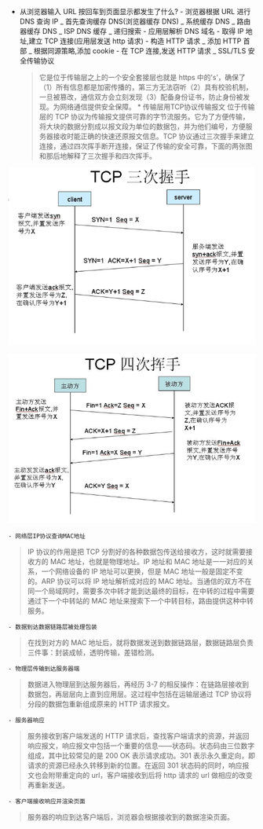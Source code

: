 - 从浏览器输入 URL 按回车到页面显示都发生了什么? - 浏览器根据 URL 进行 DNS 查询 IP
  _ 首先查询缓存 DNS(浏览器缓存 DNS)
  _ 系统缓存 DNS
  _ 路由器缓存 DNS
  _ ISP DNS 缓存
  _ 递归搜索 - 应用层解析 DNS 域名 - 取得 IP 地址,建立 TCP 连接(应用层发送 http 请求) - 构造 HTTP 请求
  _ 添加 HTTP 首部
  _ 根据同源策略,添加 cookie - 在 TCP 连接,发送 HTTP 请求
  _ SSL/TLS 安全传输协议
  > 它是位于传输层之上的一个安全套接层也就是 https 中的’s’，确保了（1）所有信息都是加密传播的，第三方无法窃听（2）具有校验机制，一旦被篡改，通信双方会立刻发现（3）配备身份证书，防止身份被发现。为网络通信提供安全保障。
          * 传输层用TCP协议传输报文
  > 位于传输层的 TCP 协议为传输报文提供可靠的字节流服务。它为了方便传输，将大块的数据分割成以报文段为单位的数据包，并为他们编号，方便服务器接收时能正确的快速还原报文信息。TCP 协议通过三次握手来建立连接，通过四次挥手断开连接，保证了传输的安全可靠，下面的两张图和那后地解释了三次握手和四次挥手。

![TCP三次握手](./img/f667315b6ac17788.png)

![TCP四次握手](./img/9530aa5f671b6ec3.png)

    - 网络层IP协议查询MAC地址

> IP 协议的作用是把 TCP 分割好的各种数据包传送给接收方，这时就需要接收方的 MAC 地址，也就是物理地址。IP 地址和 MAC 地址是一一对应的关系，一个网络设备的 IP 地址可以更换，但是 MAC 地址一般是固定不变的。ARP 协议可以将 IP 地址解析成对应的 MAC 地址。当通信的双方不在同一个局域网时，需要多次中转才能到达最终的目标，在中转的过程中需要通过下一个中转站的 MAC 地址来搜索下一个中转目标，路由提供这种中转服务。

    - 数据到达数据链路层被处理包装

> 在找到对方的 MAC 地址后，就将数据发送到数据链路层，数据链路层负责三件事：封装成帧，透明传输，差错检测。

    - 物理层传输到达服务器端

> 数据进入物理层到达服务器后，再经历 3-7 的相反操作：在链路层接收到数据包，再层层向上直到应用层。这过程中包括在运输层通过 TCP 协议将分段的数据包重新组成原来的 HTTP 请求报文。

    - 服务器响应

> 服务接收到客户端发送的 HTTP 请求后，查找客户端请求的资源，并返回响应报文，响应报文中包括一个重要的信息——状态码。状态码由三位数字组成，其中比较常见的是 200 OK 表示请求成功。301 表示永久重定向，即请求的资源已经永久转移到新的位置。在返回 301 状态码的同时，响应报文也会附带重定向的 url，客户端接收到后将 http 请求的 url 做相应的改变再重新发送。

    - 客户端接收响应并渲染页面

> 服务器的响应到达客户端后，浏览器会根据接收到的数据渲染页面。
